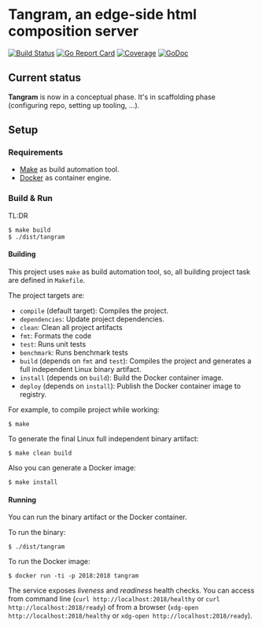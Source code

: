 # Tangram, an edge-side html composition server 

[![Build Status](https://travis-ci.org/thetangram/tangram.svg?branch=add_travis)](https://travis-ci.org/thetangram/tangram) [![Go Report Card](https://goreportcard.com/badge/github.com/thetangram/tangram)](https://goreportcard.com/report/github.com/thetangram/tangram) [![Coverage](http://gocover.io/_badge/github.com/thetangram/tangram)](http://gocover.io/github.com/thetangram/tangram)  [![GoDoc](https://godoc.org/github.com/thetangram/tangram?status.svg)](https://godoc.org/github.com/thetangram/tangram)


## Current status

**Tangram** is now in a conceptual phase. It's in scaffolding phase (configuring repo, setting up tooling, ...).


## Setup

### Requirements

  - [Make](https://www.gnu.org/software/make/) as build automation tool. 
  - [Docker](https://www.docker.com/) as container engine.


### Build & Run

TL:DR

```
$ make build 
$ ./dist/tangram
``` 

#### Building

This project uses ```make``` as build automation tool, so, all building project task are defined in ```Makefile```.

The project targets are:

  - ```compile``` (default target): Compiles the project.
  - ```dependencies```: Update project dependencies.
  - ```clean```: Clean all project artifacts
  - ```fmt```: Formats the code
  - ```test```: Runs unit tests
  - ```benchmark```: Runs benchmark tests
  - ```build``` (depends on ```fmt``` and ```test```): Compiles the project and generates a full independent Linux binary artifact. 
  - ```install``` (depends on ```build```): Build the Docker container image.
  - ```deploy``` (depends on ```install```): Publish the Docker container image to registry.

For example, to compile project while working: 

```
$ make 
``` 

To generate the final Linux full independent binary artifact:

```
$ make clean build 
``` 

Also you can generate a Docker image:

```
$ make install 
``` 


#### Running

You can run the binary artifact or the Docker container.

To run the binary:

```
$ ./dist/tangram
``` 

To run the Docker image:

`
$ docker run -ti -p 2018:2018 tangram
` 

The service exposes *liveness* and *readiness* health checks. You can access from command line (```curl http://localhost:2018/healthy``` or ```curl http://localhost:2018/ready```) of from a browser (```xdg-open http://localhost:2018/healthy``` or ```xdg-open http://localhost:2018/ready```).
